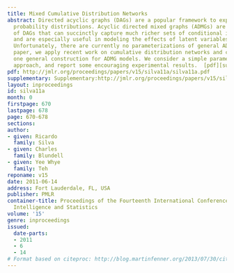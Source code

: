 ```yaml
---
title: Mixed Cumulative Distribution Networks
abstract: Directed acyclic graphs (DAGs) are a popular framework to express multivariate
  probability distributions. Acyclic directed mixed graphs (ADMGs) are generalizations
  of DAGs that can succinctly capture much richer sets of conditional independencies,
  and are especially useful in modeling the effects of latent variables implicitly.
  Unfortunately, there are currently no parameterizations of general ADMGs. In this
  paper, we apply recent work on cumulative distribution networks and copulas to propose
  one general construction for ADMG models. We consider a simple parameter estimation
  approach, and report some encouraging experimental results.  [pdf][supplementary]
pdf: http://jmlr.org/proceedings/papers/v15/silva11a/silva11a.pdf
supplementary: Supplementary:http://jmlr.org/proceedings/papers/v15/silva11a/silva11aSupple.pdf
layout: inproceedings
id: silva11a
month: 0
firstpage: 670
lastpage: 678
page: 670-678
sections: 
author:
- given: Ricardo
  family: Silva
- given: Charles
  family: Blundell
- given: Yee Whye
  family: Teh
reponame: v15
date: 2011-06-14
address: Fort Lauderdale, FL, USA
publisher: PMLR
container-title: Proceedings of the Fourteenth International Conference on Artificial
  Intelligence and Statistics
volume: '15'
genre: inproceedings
issued:
  date-parts:
  - 2011
  - 6
  - 14
# Format based on citeproc: http://blog.martinfenner.org/2013/07/30/citeproc-yaml-for-bibliographies/
---
```

